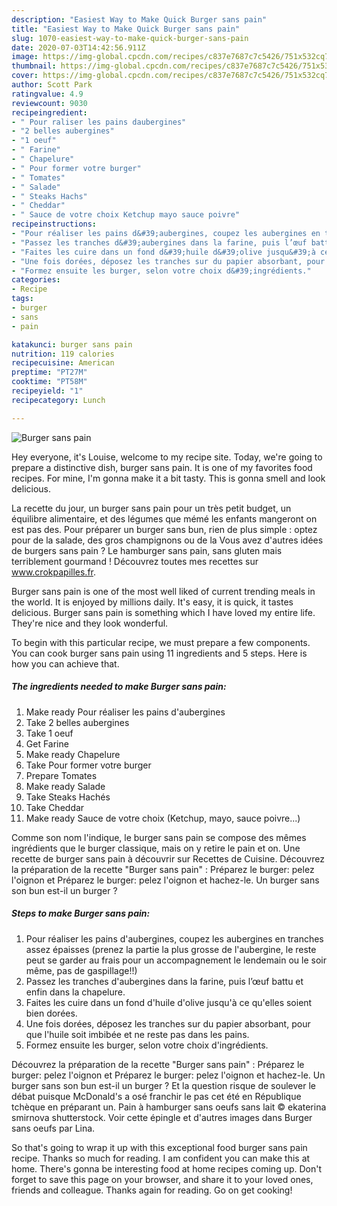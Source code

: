 ```yaml
---
description: "Easiest Way to Make Quick Burger sans pain"
title: "Easiest Way to Make Quick Burger sans pain"
slug: 1070-easiest-way-to-make-quick-burger-sans-pain
date: 2020-07-03T14:42:56.911Z
image: https://img-global.cpcdn.com/recipes/c837e7687c7c5426/751x532cq70/burger-sans-pain-photo-principale-de-la-recette.jpg
thumbnail: https://img-global.cpcdn.com/recipes/c837e7687c7c5426/751x532cq70/burger-sans-pain-photo-principale-de-la-recette.jpg
cover: https://img-global.cpcdn.com/recipes/c837e7687c7c5426/751x532cq70/burger-sans-pain-photo-principale-de-la-recette.jpg
author: Scott Park
ratingvalue: 4.9
reviewcount: 9030
recipeingredient:
- " Pour raliser les pains daubergines"
- "2 belles aubergines"
- "1 oeuf"
- " Farine"
- " Chapelure"
- " Pour former votre burger"
- " Tomates"
- " Salade"
- " Steaks Hachs"
- " Cheddar"
- " Sauce de votre choix Ketchup mayo sauce poivre"
recipeinstructions:
- "Pour réaliser les pains d&#39;aubergines, coupez les aubergines en tranches assez épaisses (prenez la partie la plus grosse de l&#39;aubergine, le reste peut se garder au frais pour un accompagnement le lendemain ou le soir même, pas de gaspillage!!)"
- "Passez les tranches d&#39;aubergines dans la farine, puis l’œuf battu et enfin dans la chapelure."
- "Faites les cuire dans un fond d&#39;huile d&#39;olive jusqu&#39;à ce qu&#39;elles soient bien dorées."
- "Une fois dorées, déposez les tranches sur du papier absorbant, pour que l&#39;huile soit imbibée et ne reste pas dans les pains."
- "Formez ensuite les burger, selon votre choix d&#39;ingrédients."
categories:
- Recipe
tags:
- burger
- sans
- pain

katakunci: burger sans pain 
nutrition: 119 calories
recipecuisine: American
preptime: "PT27M"
cooktime: "PT58M"
recipeyield: "1"
recipecategory: Lunch

---
```



![Burger sans pain](https://img-global.cpcdn.com/recipes/c837e7687c7c5426/751x532cq70/burger-sans-pain-photo-principale-de-la-recette.jpg)

Hey everyone, it's Louise, welcome to my recipe site. Today, we're going to prepare a distinctive dish, burger sans pain. It is one of my favorites food recipes. For mine, I'm gonna make it a bit tasty. This is gonna smell and look delicious.

La recette du jour, un burger sans pain pour un très petit budget, un équilibre alimentaire, et des légumes que mémé les enfants mangeront on est pas des. Pour préparer un burger sans bun, rien de plus simple : optez pour de la salade, des gros champignons ou de la Vous avez d&#39;autres idées de burgers sans pain ? Le hamburger sans pain, sans gluten mais terriblement gourmand ! Découvrez toutes mes recettes sur www.crokpapilles.fr.

Burger sans pain is one of the most well liked of current trending meals in the world. It is enjoyed by millions daily. It's easy, it is quick, it tastes delicious. Burger sans pain is something which I have loved my entire life. They're nice and they look wonderful.


To begin with this particular recipe, we must prepare a few components. You can cook burger sans pain using 11 ingredients and 5 steps. Here is how you can achieve that.

<!--inarticleads1-->

##### The ingredients needed to make Burger sans pain:

1. Make ready  Pour réaliser les pains d&#39;aubergines
1. Take 2 belles aubergines
1. Take 1 oeuf
1. Get  Farine
1. Make ready  Chapelure
1. Take  Pour former votre burger
1. Prepare  Tomates
1. Make ready  Salade
1. Take  Steaks Hachés
1. Take  Cheddar
1. Make ready  Sauce de votre choix (Ketchup, mayo, sauce poivre...)


Comme son nom l&#39;indique, le burger sans pain se compose des mêmes ingrédients que le burger classique, mais on y retire le pain et on. Une recette de burger sans pain à découvrir sur Recettes de Cuisine. Découvrez la préparation de la recette &#34;Burger sans pain&#34; : Préparez le burger: pelez l&#39;oignon et Préparez le burger: pelez l&#39;oignon et hachez-le. Un burger sans son bun est-il un burger ? 

<!--inarticleads2-->

##### Steps to make Burger sans pain:

1. Pour réaliser les pains d&#39;aubergines, coupez les aubergines en tranches assez épaisses (prenez la partie la plus grosse de l&#39;aubergine, le reste peut se garder au frais pour un accompagnement le lendemain ou le soir même, pas de gaspillage!!)
1. Passez les tranches d&#39;aubergines dans la farine, puis l’œuf battu et enfin dans la chapelure.
1. Faites les cuire dans un fond d&#39;huile d&#39;olive jusqu&#39;à ce qu&#39;elles soient bien dorées.
1. Une fois dorées, déposez les tranches sur du papier absorbant, pour que l&#39;huile soit imbibée et ne reste pas dans les pains.
1. Formez ensuite les burger, selon votre choix d&#39;ingrédients.


Découvrez la préparation de la recette &#34;Burger sans pain&#34; : Préparez le burger: pelez l&#39;oignon et Préparez le burger: pelez l&#39;oignon et hachez-le. Un burger sans son bun est-il un burger ? Et la question risque de soulever le débat puisque McDonald&#39;s a osé franchir le pas cet été en République tchèque en préparant un. Pain à hamburger sans oeufs sans lait © ekaterina smirnova shutterstock. Voir cette épingle et d&#39;autres images dans Burger sans oeufs par Lina. 

So that's going to wrap it up with this exceptional food burger sans pain recipe. Thanks so much for reading. I am confident you can make this at home. There's gonna be interesting food at home recipes coming up. Don't forget to save this page on your browser, and share it to your loved ones, friends and colleague. Thanks again for reading. Go on get cooking!
